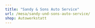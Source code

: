 ```yaml
---
title: "Sandy & Sons Auto Service"
url: /mesa/sandy-und-sons-auto-service/
shop: Autowerkstatt
---
```

